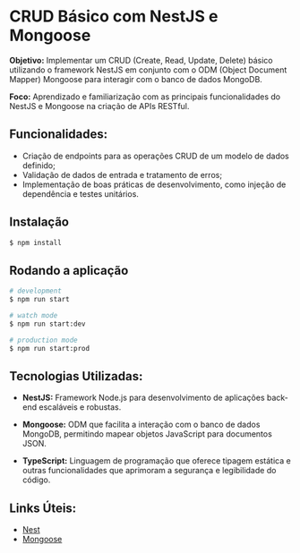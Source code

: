 # CRUD Básico com NestJS e Mongoose

**Objetivo:** Implementar um CRUD (Create, Read, Update, Delete) básico utilizando o framework NestJS em conjunto com o ODM (Object Document Mapper) Mongoose para interagir com o banco de dados MongoDB.

**Foco:** Aprendizado e familiarização com as principais funcionalidades do NestJS e Mongoose na criação de APIs RESTful.

## Funcionalidades:

- Criação de endpoints para as operações CRUD de um modelo de dados definido;
- Validação de dados de entrada e tratamento de erros;
- Implementação de boas práticas de desenvolvimento, como injeção de dependência e testes unitários.

## Instalação

```bash
$ npm install
```

## Rodando a aplicação

```bash
# development
$ npm run start

# watch mode
$ npm run start:dev

# production mode
$ npm run start:prod
```
## Tecnologias Utilizadas:

- **NestJS:** Framework Node.js para desenvolvimento de aplicações back-end escaláveis e robustas.
- **Mongoose:** ODM que facilita a interação com o banco de dados MongoDB, permitindo mapear objetos JavaScript para documentos JSON.

- **TypeScript:** Linguagem de programação que oferece tipagem estática e outras funcionalidades que aprimoram a segurança e legibilidade do código.

## Links Úteis:

- [Nest](https://github.com/nestjs/nest)
- [Mongoose](https://mongoosejs.com/docs/)
